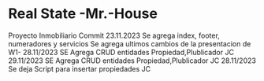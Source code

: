 # Real State -Mr.-House
Proyecto Inmobiliario
Commit 23.11.2023
Se agrega index, footer, numeradores y servicios
Se agrega ultimos cambios de la presentacion de W1-
28.11/2023 SE Agrega CRUD entidades Propiedad,Plublicador JC
29.11/2023 SE Agrega CRUD entidades Propiedad,Plublicador JC
28.11/2023 Se deja Script para insertar propiedades JC
